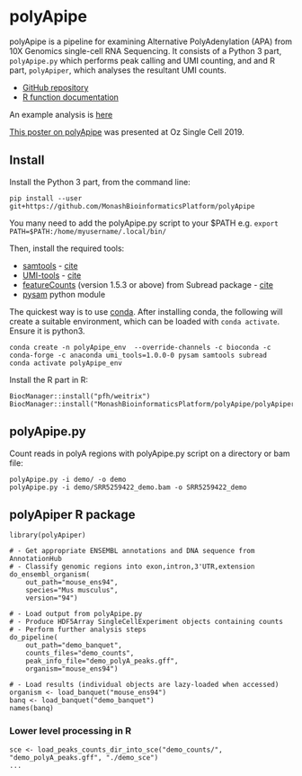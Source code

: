 # polyApipe

polyApipe is a pipeline for examining Alternative PolyAdenylation (APA) from 10X Genomics single-cell RNA Sequencing. It consists of a Python 3 part, `polyApipe.py` which performs peak calling and UMI counting, and and R part, `polyApiper`, which analyses the resultant UMI counts.

* [GitHub repository](https://github.com/MonashBioinformaticsPlatform/polyApipe)
* [R function documentation](https://monashbioinformaticsplatform.github.io/polyApipe/polyApiper/reference/index.html)

An example analysis is [here](https://bioinformatics.erc.monash.edu/home/sarah.williams/projects/TraudeBeliharz_SingleCell3pEnds/polyApipe_doco.html)

[This poster on polyApipe](https://doi.org/10.7490/f1000research.1117076.1) was presented at Oz Single Cell 2019.


## Install

Install the Python 3 part, from the command line:

```
pip install --user git+https://github.com/MonashBioinformaticsPlatform/polyApipe
```

You many need to add the polyApipe.py script to your \$PATH e.g. `export PATH=$PATH:/home/myusername/.local/bin/`

Then, install the required tools:

 * [samtools](http://www.htslib.org/) - [cite](https://www.ncbi.nlm.nih.gov/pubmed/19505943)
 * [UMI-tools](https://github.com/CGATOxford/UMI-tools) - [cite](https://genome.cshlp.org/content/early/2017/01/18/gr.209601.116.abstract)
 * [featureCounts](http://subread.sourceforge.net/) (version 1.5.3 or above) from Subread package - [cite](https://www.ncbi.nlm.nih.gov/pubmed/24227677)
 * [pysam](https://github.com/pysam-developers/pysam) python module

The quickest way is to use [conda](https://docs.conda.io/en/latest/). 
After installing conda, the following will create a suitable environment, 
which can be loaded with `conda activate`. Ensure it is python3.

``` 
conda create -n polyApipe_env  --override-channels -c bioconda -c conda-forge -c anaconda umi_tools=1.0.0-0 pysam samtools subread 
conda activate polyApipe_env 
```

Install the R part in R:

```
BiocManager::install("pfh/weitrix")
BiocManager::install("MonashBioinformaticsPlatform/polyApipe/polyApiper")
```


## polyApipe.py


Count reads in polyA regions with polyApipe.py script on a directory or bam file:

```
polyApipe.py -i demo/ -o demo
polyApipe.py -i demo/SRR5259422_demo.bam -o SRR5259422_demo
```


## polyApiper R package

```
library(polyApiper)

# - Get appropriate ENSEMBL annotations and DNA sequence from AnnotationHub
# - Classify genomic regions into exon,intron,3'UTR,extension
do_ensembl_organism(
    out_path="mouse_ens94", 
    species="Mus musculus", 
    version="94")

# - Load output from polyApipe.py
# - Produce HDF5Array SingleCellExperiment objects containing counts
# - Perform further analysis steps
do_pipeline(
    out_path="demo_banquet", 
    counts_files="demo_counts", 
    peak_info_file="demo_polyA_peaks.gff", 
    organism="mouse_ens94")

# - Load results (individual objects are lazy-loaded when accessed)
organism <- load_banquet("mouse_ens94")
banq <- load_banquet("demo_banquet")
names(banq)
```

### Lower level processing in R

```
sce <- load_peaks_counts_dir_into_sce("demo_counts/", "demo_polyA_peaks.gff", "./demo_sce") 
...

```






